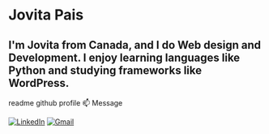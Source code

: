 # Jovita Pais

## I'm Jovita from Canada, and I do Web design and Development. I enjoy learning languages like Python and studying frameworks like WordPress.

readme github profile
📫 Message

[![LinkedIn](https://img.shields.io/badge/--linkedin?label=LinkedIn&logo=LinkedIn&style=social)](https://www.linkedin.com/in/jovitaspais/)
[![Gmail](https://img.shields.io/badge/--linkedin?label=Gmail&logo=gmail&style=social)](work:jovitaspais@gmail.com)
